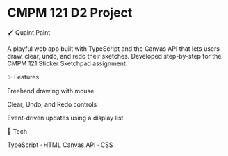 # CMPM 121 D2 Project

🖌️ Quaint Paint

A playful web app built with TypeScript and the Canvas API that lets users draw, clear, undo, and redo their sketches.
Developed step-by-step for the CMPM 121 Sticker Sketchpad assignment.

✨ Features

Freehand drawing with mouse

Clear, Undo, and Redo controls

Event-driven updates using a display list

🚀 Tech

TypeScript · HTML Canvas API · CSS
